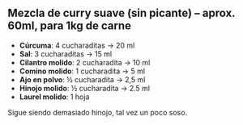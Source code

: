 ## Mezcla de curry suave (sin picante) – aprox. 60ml, para 1kg de carne

- **Cúrcuma**: 4 cucharaditas → 20 ml
- **Sal**: 3 cucharaditas → 15 ml
- **Cilantro molido**: 2 cucharadita → 10 ml
- **Comino molido**: 1 cucharadita → 5 ml
- **Ajo en polvo**: ½ cucharadita → 2,5 ml
- **Hinojo molido**: ½ cucharadita → 2.5 ml
- **Laurel molido**: 1 hoja

Sigue siendo demasiado hinojo, tal vez un poco soso.
